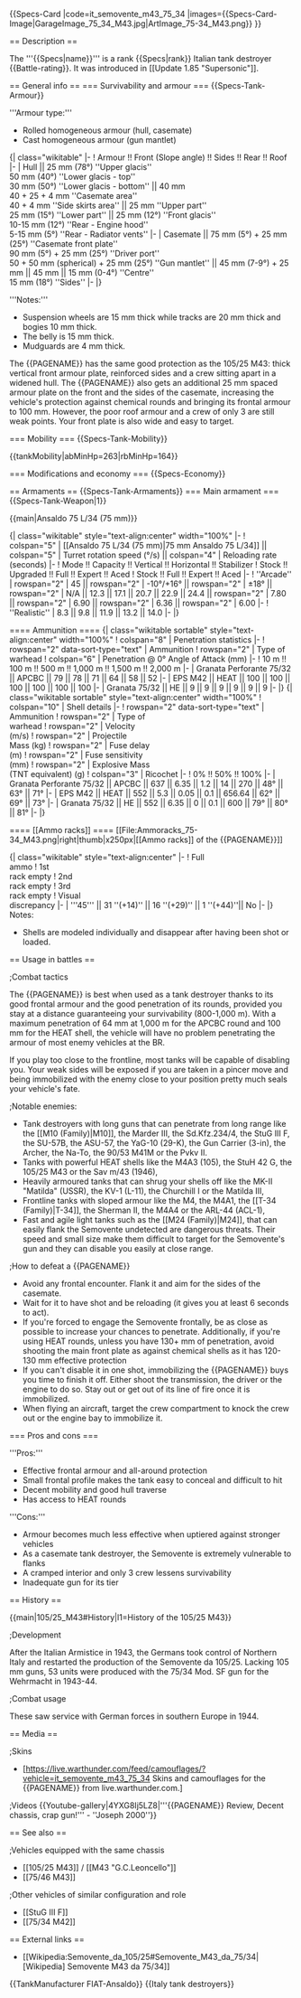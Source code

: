 {{Specs-Card
|code=it_semovente_m43_75_34
|images={{Specs-Card-Image|GarageImage_75_34_M43.jpg|ArtImage_75-34_M43.png}}
}}

== Description ==

<!-- ''In the description, the first part should be about the history of the creation and combat usage of the vehicle, as well as its key features. In the second part, tell the reader about the ground vehicle in the game. Insert a screenshot of the vehicle, so that if the novice player does not remember the vehicle by name, he will immediately understand what kind of vehicle the article is talking about.'' -->

The '''{{Specs|name}}''' is a rank {{Specs|rank}} Italian tank destroyer {{Battle-rating}}. It was introduced in [[Update 1.85 "Supersonic"]].

== General info ==
=== Survivability and armour ===
{{Specs-Tank-Armour}}

<!-- ''Describe armour protection. Note the most well protected and key weak areas. Appreciate the layout of modules as well as the number and location of crew members. Is the level of armour protection sufficient, is the placement of modules helpful for survival in combat? If necessary use a visual template to indicate the most secure and weak zones of the armour.'' -->

'''Armour type:'''

- Rolled homogeneous armour (hull, casemate)
- Cast homogeneous armour (gun mantlet)

{| class="wikitable"
|-
! Armour !! Front (Slope angle) !! Sides !! Rear !! Roof
|-
| Hull || 25 mm (78°) ''Upper glacis'' <br> 50 mm (40°) ''Lower glacis - top'' <br> 30 mm (50°) ''Lower glacis - bottom'' || 40 mm <br> 40 + 25 + 4 mm ''Casemate area'' <br> 40 + 4 mm ''Side skirts area'' || 25 mm ''Upper part'' <br> 25 mm (15°) ''Lower part'' || 25 mm (12°) ''Front glacis'' <br> 10-15 mm (12°) ''Rear - Engine hood'' <br> 5-15 mm (5°) ''Rear - Radiator vents''
|-
| Casemate || 75 mm (5°) + 25 mm (25°) ''Casemate front plate'' <br> 90 mm (5°) + 25 mm (25°) ''Driver port'' <br> 50 + 50 mm (spherical) + 25 mm (25°) ''Gun mantlet'' || 45 mm (7-9°) + 25 mm || 45 mm || 15 mm (0-4°) ''Centre'' <br> 15 mm (18°) ''Sides''
|-
|}

'''Notes:'''

- Suspension wheels are 15 mm thick while tracks are 20 mm thick and bogies 10 mm thick.
- The belly is 15 mm thick.
- Mudguards are 4 mm thick.

The {{PAGENAME}} has the same good protection as the 105/25 M43: thick vertical front armour plate, reinforced sides and a crew sitting apart in a widened hull. The {{PAGENAME}} also gets an additional 25 mm spaced armour plate on the front and the sides of the casemate, increasing the vehicle's protection against chemical rounds and bringing its frontal armour to 100 mm. However, the poor roof armour and a crew of only 3 are still weak points. Your front plate is also wide and easy to target.

=== Mobility ===
{{Specs-Tank-Mobility}}

<!-- ''Write about the mobility of the ground vehicle. Estimate the specific power and manoeuvrability, as well as the maximum speed forwards and backwards.'' -->

{{tankMobility|abMinHp=263|rbMinHp=164}}

=== Modifications and economy ===
{{Specs-Economy}}

== Armaments ==
{{Specs-Tank-Armaments}}
=== Main armament ===
{{Specs-Tank-Weapon|1}}

<!-- ''Give the reader information about the characteristics of the main gun. Assess its effectiveness in a battle based on the reloading speed, ballistics and the power of shells. Do not forget about the flexibility of the fire, that is how quickly the cannon can be aimed at the target, open fire on it and aim at another enemy. Add a link to the main article on the gun: <code><nowiki>{{main|Name of the weapon}}</nowiki></code>. Describe in general terms the ammunition available for the main gun. Give advice on how to use them and how to fill the ammunition storage.'' -->

{{main|Ansaldo 75 L/34 (75 mm)}}

{| class="wikitable" style="text-align:center" width="100%"
|-
! colspan="5" | [[Ansaldo 75 L/34 (75 mm)|75 mm Ansaldo 75 L/34]] || colspan="5" | Turret rotation speed (°/s) || colspan="4" | Reloading rate (seconds)
|-
! Mode !! Capacity !! Vertical !! Horizontal !! Stabilizer
! Stock !! Upgraded !! Full !! Expert !! Aced
! Stock !! Full !! Expert !! Aced
|-
! ''Arcade''
| rowspan="2" | 45 || rowspan="2" | -10°/+16° || rowspan="2" | ±18° || rowspan="2" | N/A || 12.3 || 17.1 || 20.7 || 22.9 || 24.4 || rowspan="2" | 7.80 || rowspan="2" | 6.90 || rowspan="2" | 6.36 || rowspan="2" | 6.00
|-
! ''Realistic''
| 8.3 || 9.8 || 11.9 || 13.2 || 14.0
|-
|}

==== Ammunition ====
{| class="wikitable sortable" style="text-align:center" width="100%"
! colspan="8" | Penetration statistics
|-
! rowspan="2" data-sort-type="text" | Ammunition
! rowspan="2" | Type of<br>warhead
! colspan="6" | Penetration @ 0° Angle of Attack (mm)
|-
! 10 m !! 100 m !! 500 m !! 1,000 m !! 1,500 m !! 2,000 m
|-
| Granata Perforante 75/32 || APCBC || 79 || 78 || 71 || 64 || 58 || 52
|-
| EPS M42 || HEAT || 100 || 100 || 100 || 100 || 100 || 100
|-
| Granata 75/32 || HE || 9 || 9 || 9 || 9 || 9 || 9
|-
|}
{| class="wikitable sortable" style="text-align:center" width="100%"
! colspan="10" | Shell details
|-
! rowspan="2" data-sort-type="text" | Ammunition
! rowspan="2" | Type of<br>warhead
! rowspan="2" | Velocity<br>(m/s)
! rowspan="2" | Projectile<br>Mass (kg)
! rowspan="2" | Fuse delay<br>(m)
! rowspan="2" | Fuse sensitivity<br>(mm)
! rowspan="2" | Explosive Mass<br>(TNT equivalent) (g)
! colspan="3" | Ricochet
|-
! 0% !! 50% !! 100%
|-
| Granata Perforante 75/32 || APCBC || 637 || 6.35 || 1.2 || 14 || 270 || 48° || 63° || 71°
|-
| EPS M42 || HEAT || 552 || 5.3 || 0.05 || 0.1 || 656.64 || 62° || 69° || 73°
|-
| Granata 75/32 || HE || 552 || 6.35 || 0 || 0.1 || 600 || 79° || 80° || 81°
|-
|}

==== [[Ammo racks]] ====
[[File:Ammoracks_75-34_M43.png|right|thumb|x250px|[[Ammo racks]] of the {{PAGENAME}}]]

<!-- '''Last updated: 1.101.1.16''' -->

{| class="wikitable" style="text-align:center"
|-
! Full<br>ammo
! 1st<br>rack empty
! 2nd<br>rack empty
! 3rd<br>rack empty
! Visual<br>discrepancy
|-
| '''45''' || 31&nbsp;''(+14)'' || 16&nbsp;''(+29)'' || 1&nbsp;''(+44)''|| No
|-
|}
Notes:

- Shells are modeled individually and disappear after having been shot or loaded.

== Usage in battles ==

<!-- ''Describe the tactics of playing in the vehicle, the features of using vehicles in the team and advice on tactics. Refrain from creating a "guide" - do not impose a single point of view but instead give the reader food for thought. Describe the most dangerous enemies and give recommendations on fighting them. If necessary, note the specifics of the game in different modes (AB, RB, SB).'' -->

;Combat tactics

The {{PAGENAME}} is best when used as a tank destroyer thanks to its good frontal armour and the good penetration of its rounds, provided you stay at a distance guaranteeing your survivability (800-1,000 m). With a maximum penetration of 64 mm at 1,000 m for the APCBC round and 100 mm for the HEAT shell, the vehicle will have no problem penetrating the armour of most enemy vehicles at the BR.

If you play too close to the frontline, most tanks will be capable of disabling you. Your weak sides will be exposed if you are taken in a pincer move and being immobilized with the enemy close to your position pretty much seals your vehicle's fate.

;Notable enemies:

- Tank destroyers with long guns that can penetrate from long range like the [[M10 (Family)|M10]], the Marder III, the Sd.Kfz.234/4, the StuG III F, the SU-57B, the ASU-57, the YaG-10 (29-K), the Gun Carrier (3-in), the Archer, the Na-To, the 90/53 M41M or the Pvkv II.
- Tanks with powerful HEAT shells like the M4A3 (105), the StuH 42 G, the 105/25 M43 or the Sav m/43 (1946),
- Heavily armoured tanks that can shrug your shells off like the MK-II "Matilda" (USSR), the KV-1 (L-11), the Churchill I or the Matilda III,
- Frontline tanks with sloped armour like the M4, the M4A1, the [[T-34 (Family)|T-34]], the Sherman II, the M4A4 or the ARL-44 (ACL-1),
- Fast and agile light tanks such as the [[M24 (Family)|M24]], that can easily flank the Semovente undetected are dangerous threats. Their speed and small size make them difficult to target for the Semovente's gun and they can disable you easily at close range.

;How to defeat a {{PAGENAME}}

- Avoid any frontal encounter. Flank it and aim for the sides of the casemate.
- Wait for it to have shot and be reloading (it gives you at least 6 seconds to act).
- If you're forced to engage the Semovente frontally, be as close as possible to increase your chances to penetrate. Additionally, if you're using HEAT rounds, unless you have 130+ mm of penetration, avoid shooting the main front plate as against chemical shells as it has 120-130 mm effective protection
- If you can't disable it in one shot, immobilizing the {{PAGENAME}} buys you time to finish it off. Either shoot the transmission, the driver or the engine to do so. Stay out or get out of its line of fire once it is immobilized.
- When flying an aircraft, target the crew compartment to knock the crew out or the engine bay to immobilize it.

=== Pros and cons ===

<!-- ''Summarise and briefly evaluate the vehicle in terms of its characteristics and combat effectiveness. Mark its pros and cons in a bulleted list. Try not to use more than 6 points for each of the characteristics. Avoid using categorical definitions such as "bad", "good" and the like - use substitutions with softer forms such as "inadequate" and "effective".'' -->

'''Pros:'''

- Effective frontal armour and all-around protection
- Small frontal profile makes the tank easy to conceal and difficult to hit
- Decent mobility and good hull traverse
- Has access to HEAT rounds

'''Cons:'''

- Armour becomes much less effective when uptiered against stronger vehicles
- As a casemate tank destroyer, the Semovente is extremely vulnerable to flanks
- A cramped interior and only 3 crew lessens survivability
- Inadequate gun for its tier

== History ==

<!-- ''Describe the history of the creation and combat usage of the vehicle in more detail than in the introduction. If the historical reference turns out to be too long, take it to a separate article, taking a link to the article about the vehicle and adding a block "/History" (example: <nowiki>https://wiki.warthunder.com/(Vehicle-name)/History</nowiki>) and add a link to it here using the <code>main</code> template. Be sure to reference text and sources by using <code><nowiki><ref></ref></nowiki></code>, as well as adding them at the end of the article with <code><nowiki><references /></nowiki></code>. This section may also include the vehicle's dev blog entry (if applicable) and the in-game encyclopedia description (under <code><nowiki>=== In-game description ===</nowiki></code>, also if applicable).'' -->

{{main|105/25_M43#History|l1=History of the 105/25 M43}}

;Development

After the Italian Armistice in 1943, the Germans took control of Northern Italy and restarted the production of the Semovente da 105/25. Lacking 105 mm guns, 53 units were produced with the 75/34 Mod. SF gun for the Wehrmacht in 1943-44.

;Combat usage

These saw service with German forces in southern Europe in 1944.

== Media ==

<!-- ''Excellent additions to the article would be video guides, screenshots from the game, and photos.'' -->

;Skins

- [https://live.warthunder.com/feed/camouflages/?vehicle=it_semovente_m43_75_34 Skins and camouflages for the {{PAGENAME}} from live.warthunder.com.]

;Videos
{{Youtube-gallery|4YXG8Ij5LZ8|'''{{PAGENAME}} Review, Decent chassis, crap gun!''' - ''Joseph 2000''}}

== See also ==

<!-- ''Links to the articles on the War Thunder Wiki that you think will be useful for the reader, for example:''
* ''reference to the series of the vehicles;''
* ''links to approximate analogues of other nations and research trees.'' -->

;Vehicles equipped with the same chassis

- [[105/25 M43]] / [[M43 "G.C.Leoncello"]]
- [[75/46 M43]]

;Other vehicles of similar configuration and role

- [[StuG III F]]
- [[75/34 M42]]

== External links ==

<!-- ''Paste links to sources and external resources, such as:''
* ''topic on the official game forum;''
* ''other literature.'' -->

- [[Wikipedia:Semovente_da_105/25#Semovente_M43_da_75/34|[Wikipedia] Semovente M43 da 75/34]]

{{TankManufacturer FIAT-Ansaldo}}
{{Italy tank destroyers}}
